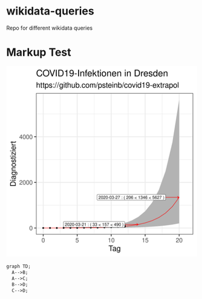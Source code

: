 # wikidata-queries
Repo for different wikidata queries
  
  # Markup Test
  
![alt text](https://github.com/merfurth/wikidata-queries/blob/master/src/plus5.png "Logo Title Text 1")

```mermaid
graph TD;
  A-->B;
  A-->C;
  B-->D;
  C-->D;
```
